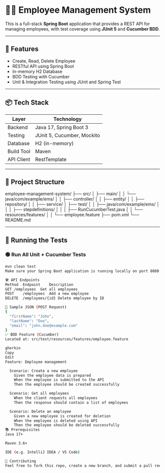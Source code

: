 # 👩‍💼 Employee Management System

This is a full-stack **Spring Boot** application that provides a REST API for managing employees, with test coverage using **JUnit 5** and **Cucumber BDD**.

---

## 🚀 Features

- Create, Read, Delete Employee
- RESTful API using Spring Boot
- In-memory H2 Database
- BDD Testing with Cucumber
- Unit & Integration Testing using JUnit and Spring Test

---

## 📦 Tech Stack

| Layer         | Technology                |
|---------------|----------------------------|
| Backend       | Java 17, Spring Boot 3     |
| Testing       | JUnit 5, Cucumber, Mockito |
| Database      | H2 (in-memory)             |
| Build Tool    | Maven                      |
| API Client    | RestTemplate               |

---

## 📁 Project Structure

employee-management-system/
├── src/
│ ├── main/
│ │ └── java/com/example/ems/
│ │ ├── controller/
│ │ ├── entity/
│ │ ├── repository/
│ │ ├── service/
│ ├── test/
│ │ ├── java/com/example/ems/
│ │ │ ├── stepdefinitions/
│ │ │ ├── RunCucumberTest.java
│ │ └── resources/features/
│ │ └── employee.feature
├── pom.xml
└── README.md

---

## 🧪 Running the Tests

### 🟢 Run All Unit + Cucumber Tests

```bash
mvn clean test
Make sure your Spring Boot application is running locally on port 8080 before running Cucumber tests.

🛠️ API Endpoints
Method	Endpoint	Description
GET	/employees	Get all employees
POST	/employees	Add a new employee
DELETE	/employees/{id}	Delete employee by ID

🧠 Sample JSON (POST Request)
{
  "firstName": "John",
  "lastName": "Doe",
  "email": "john.doe@example.com"
}
✅ BDD Feature (Cucumber)
Located at: src/test/resources/features/employee.feature

gherkin
Copy
Edit
Feature: Employee management

  Scenario: Create a new employee
    Given the employee data is prepared
    When the employee is submitted to the API
    Then the employee should be created successfully

  Scenario: Get all employees
    When the client requests all employees
    Then the response should contain a list of employees

  Scenario: Delete an employee
    Given a new employee is created for deletion
    When the employee is deleted using API
    Then the employee should be deleted successfully
📚 Prerequisites
Java 17+

Maven 3.6+

IDE (e.g. IntelliJ IDEA / VS Code)

🤝 Contributing
Feel free to fork this repo, create a new branch, and submit a pull request!

